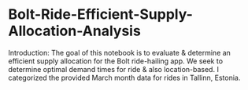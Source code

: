 # Bolt-Ride-Efficient-Supply-Allocation-Analysis


Introduction:  The goal of this notebook is to evaluate &amp; determine an efficient supply allocation for the Bolt ride-hailing app. We seek to determine optimal demand times for ride &amp; also location-based. I categorized the provided March month data for rides in Tallinn, Estonia. 
